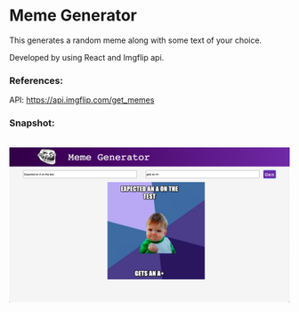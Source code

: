# Meme Generator

This generates a random meme along with some text of your choice.

Developed by using React and Imgflip api.

### References:

API: https://api.imgflip.com/get_memes


### Snapshot: 
<br/>

<img src="https://raw.githubusercontent.com/paulamib123/meme-generator/master/meme-sc.png" style="width:600px;">





